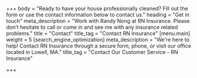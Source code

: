 +++
body = "Ready to have your house professionally cleaned? Fill out the form or use the contact information below to contact us."
heading = "Get in touch"
meta_description = "Work with Randy Nong at RN Insurance. Please don’t hesitate to call or come in and see me with any insurance related problems."
title = "Contact"
title_tag = "Contact RN Insurance"
[menu.main]
weight = 5
[search_engine_optimization]
meta_description = "We're here to help! Contact RN Insurance through a secure form, phone, or visit our office located in Lowell, MA."
title_tag = "Contact Our Customer Service - RN Insurance"

+++
